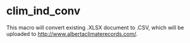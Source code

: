 # clim_ind_conv
This macro will convert existing .XLSX document to .CSV, which will be uploaded to http://www.albertaclimaterecords.com/.
